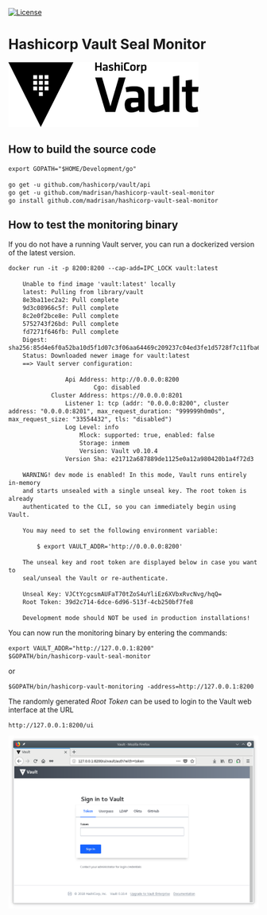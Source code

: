 [![License](https://img.shields.io/badge/License-MPL--2.0-blue.svg)](https://spdx.org/licenses/MPL-2.0.html)

# Hashicorp Vault Seal Monitor

![](images/HashiCorp-Vault-logo.png?raw=true "HashiCorp Vault")

## How to build the source code

```
export GOPATH="$HOME/Development/go"

go get -u github.com/hashicorp/vault/api
go get -u github.com/madrisan/hashicorp-vault-seal-monitor
go install github.com/madrisan/hashicorp-vault-seal-monitor
```
## How to test the monitoring binary

If you do not have a running Vault server, you can run a dockerized version of
the latest version.
```
docker run -it -p 8200:8200 --cap-add=IPC_LOCK vault:latest

    Unable to find image 'vault:latest' locally
    latest: Pulling from library/vault
    8e3ba11ec2a2: Pull complete
    9d3c08966c5f: Pull complete
    8c2e0f2bce8e: Pull complete
    5752743f26bd: Pull complete
    fd7271f646fb: Pull complete
    Digest: sha256:85d4e6f0a52ba10d5f1d07c3f06aa64469c209237c04ed3fe1d5728f7c11fba6
    Status: Downloaded newer image for vault:latest
    ==> Vault server configuration:

                Api Address: http://0.0.0.0:8200
                        Cgo: disabled
            Cluster Address: https://0.0.0.0:8201
                Listener 1: tcp (addr: "0.0.0.0:8200", cluster address: "0.0.0.0:8201", max_request_duration: "999999h0m0s", max_request_size: "33554432", tls: "disabled")
                Log Level: info
                    Mlock: supported: true, enabled: false
                    Storage: inmem
                    Version: Vault v0.10.4
                Version Sha: e21712a687889de1125e0a12a980420b1a4f72d3

    WARNING! dev mode is enabled! In this mode, Vault runs entirely in-memory
    and starts unsealed with a single unseal key. The root token is already
    authenticated to the CLI, so you can immediately begin using Vault.

    You may need to set the following environment variable:

        $ export VAULT_ADDR='http://0.0.0.0:8200'

    The unseal key and root token are displayed below in case you want to
    seal/unseal the Vault or re-authenticate.

    Unseal Key: VJCtYcgcsmAUFaT70tZoS4uYliEz6XVbxRvcNvg/hqQ=
    Root Token: 39d2c714-6dce-6d96-513f-4cb250bf7fe8

    Development mode should NOT be used in production installations!
```

You can now run the monitoring binary by entering the commands:
```
export VAULT_ADDR="http://127.0.0.1:8200"
$GOPATH/bin/hashicorp-vault-seal-monitor
```

or

```
$GOPATH/bin/hashicorp-vault-monitoring -address=http://127.0.0.1:8200
```
The randomly generated *Root Token* can be used to login to the Vault web
interface at the URL
```
http://127.0.0.1:8200/ui
```
![](images/HashiCorp-Vault-web-ui.png?raw=true "HashiCorp Vault Web UI")
